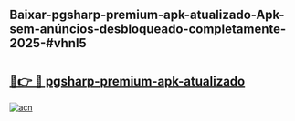 ## Baixar-pgsharp-premium-apk-atualizado-Apk-sem-anúncios-desbloqueado-completamente-2025-#vhnl5

# <h2><a href="https://ainizakaria.my?title=pgsharp-premium-apk-atualizado&ref=20M">🔗👉 🔴 pgsharp-premium-apk-atualizado</a></h2>

[![acn](https://github.com/user-attachments/assets/0f9c940e-d8b0-45ae-aac7-cd30a18b3e1c)](https://ainizakaria.my?title=pgsharp-premium-apk-atualizado&ref=20M)


